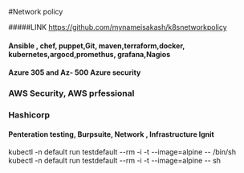 #Network policy

#####LINK https://github.com/mynameisakash/k8snetworkpolicy


#### Ansible , chef, puppet,Git, maven,terraform,docker, kubernetes,argocd,promethus, grafana,Nagios ####

#### Azure 305 and Az- 500 Azure security ####
### AWS Security, AWS prfessional ####
### Hashicorp ####
#### Penteration testing, Burpsuite, Network , Infrastructure Ignit ####





kubectl -n default run testdefault --rm -i -t --image=alpine -- /bin/sh
 kubectl -n default run testdefault --rm -i -t --image=alpine -- sh

